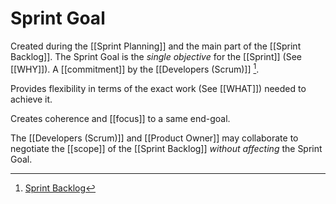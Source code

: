 # Sprint Goal
Created during the [[Sprint Planning]] and the main part of the [[Sprint Backlog]]. The Sprint Goal is the _single objective_ for the [[Sprint]] (See [[WHY]]). A [[commitment]] by the [[Developers (Scrum)]]  [^1].

Provides flexibility in terms of the exact work (See [[WHAT]]) needed to achieve it. 

Creates coherence and [[focus]] to a same end-goal.

The [[Developers (Scrum)]] and [[Product Owner]] may collaborate to negotiate the [[scope]] of the [[Sprint Backlog]] _without affecting_ the Sprint Goal.

[^1]: [Sprint Backlog](https://scrumguides.org/scrum-guide.html#sprint-backlog)